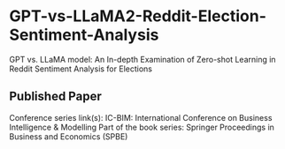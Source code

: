 # GPT-vs-LLaMA2-Reddit-Election-Sentiment-Analysis
GPT vs. LLaMA model: An In-depth Examination of Zero-shot Learning in Reddit Sentiment Analysis for Elections
## Published Paper
Conference series link(s): IC-BIM: International Conference on Business Intelligence & Modelling 
Part of the book series: Springer Proceedings in Business and Economics (SPBE)
